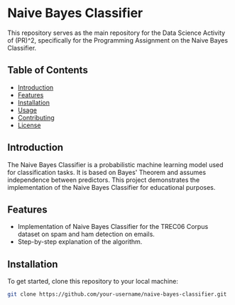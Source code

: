 # Naive Bayes Classifier

This repository serves as the main repository for the Data Science Activity of (PR)^2, specifically for the Programming Assignment on the Naive Bayes Classifier.

## Table of Contents
- [Introduction](#introduction)
- [Features](#features)
- [Installation](#installation)
- [Usage](#usage)
- [Contributing](#contributing)
- [License](#license)

## Introduction
The Naive Bayes Classifier is a probabilistic machine learning model used for classification tasks. It is based on Bayes' Theorem and assumes independence between predictors. This project demonstrates the implementation of the Naive Bayes Classifier for educational purposes.

## Features
- Implementation of Naive Bayes Classifier for the TREC06 Corpus dataset on spam and ham detection on emails. 
- Step-by-step explanation of the algorithm.

## Installation
To get started, clone this repository to your local machine:
```bash
git clone https://github.com/your-username/naive-bayes-classifier.git